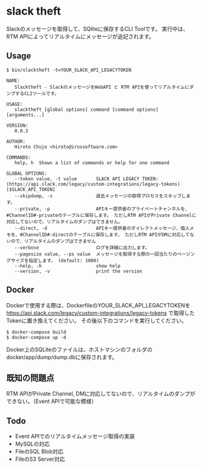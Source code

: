 # slack theft
Slackのメッセージを取得して、SQliteに保存するCLI Toolです。
実行中は、RTM APIによってリアルタイムにメッセージが追記されます。

## Usage

```
$ bin/slacktheft -t=YOUR_SLACK_API_LEGACYTOKEN
```

```
NAME:
   Slacktheft - SlackのメッセージをWebAPI と RTM APIを使ってリアルタイムにダンプするCLIツールです。

USAGE:
   slacktheft [global options] command [command options] [arguments...]

VERSION:
   0.0.3

AUTHOR:
   Hiroto Chujo <hiroto@irossoftware.com>

COMMANDS:
   help, h  Shows a list of commands or help for one command

GLOBAL OPTIONS:
   --token value, -t value       SLACK API LEGACY TOKEN: (https://api.slack.com/legacy/custom-integrations/legacy-tokens) [$SLACK_API_TOKEN]
   --skipdump, -s                過去メッセージの取得プロセスをスキップします。
   --private, -p                 APIキー提供者のプライベートチャンネルを、#ChannelID#-privateのテーブルに保存します。 ただしRTM APIがPrivate Channelに対応してないので、リアルタイムのダンプはできません。
   --direct, -d                  APIキー提供者のダイレクトメッセージ、個人メモを、#ChannelID#-directのテーブルに保存します。 ただしRTM APIがDMに対応してないので、リアルタイムのダンプはできません
   --verbose                     ログを詳細に出力します。
   --pagesize value, --ps value  メッセージを取得する際の一回当たりのページングサイズを指定します。 (default: 1000)
   --help, -h                    show help
   --version, -v                 print the version
```

## Docker

Dockerで使用する際は、DockerfileのYOUR_SLACK_API_LEGACYTOKENを https://api.slack.com/legacy/custom-integrations/legacy-tokens で取得したTokenに置き換えてください。
その後以下のコマンドを実行してください。

```
$ docker-compose build
$ docker-compose up -d
```

Docker上のSQLiteのファイルは、ホストマシンのフォルダのdocker/app/dump/dump.dbに保存されます。

## 既知の問題点
RTM APIがPrivate Channel, DMに対応してないので、リアルタイムのダンプができない。（Event APIで可能な模様）

## Todo
- Event APIでのリアルタイムメッセージ取得の実装
- MySQLの対応
- FileのSQL Blob対応
- FileのS3 Server対応